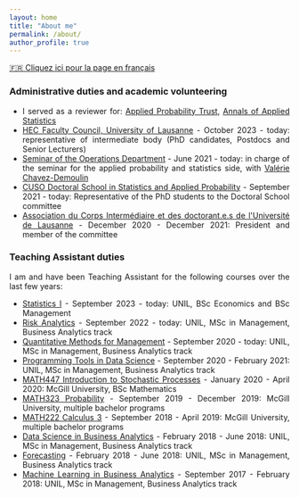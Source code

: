 ```yaml
---
layout: home
title: "About me" 
permalink: /about/
author_profile: true
---
```


[:fr: Cliquez ici pour la page en français](https://fabienbaeriswyl.fr/apropos)
<style>body {text-align: justify}</style>

### Administrative duties and academic volunteering 

- I served as a reviewer for: [Applied Probability Trust](https://www.cambridge.org/core/societies/applied-probability-trust), [Annals of Applied Statistics](https://imstat.org/journals-and-publications/annals-of-applied-statistics/)
- [HEC Faculty Council, University of Lausanne](https://www.unil.ch/hec/fr/home/contact/conseil-de-faculte.html) - October 2023 - today: representative of intermediate body (PhD candidates, Postdocs and Senior Lecturers) 
- [Seminar of the Operations Department](https://do-seminar-unil.github.io) - June 2021 - today: in charge of the seminar for the applied probability and statistics side, with [Valérie Chavez-Demoulin](https://applicationspub.unil.ch/interpub/noauth/php/Un/UnPers.php?PerNum=1081431&LanCode=8)
- [CUSO Doctoral School in Statistics and Applied Probability](https://statistique.cuso.ch/accueil) - September 2021 - today: Representative of the PhD students to the Doctoral School committee 
- [Association du Corps Intermédiaire et des doctorant.e.s de l'Université de Lausanne](https://wp.unil.ch/acidul/) - December 2020 - December 2021: President and member of the committee

### Teaching Assistant duties

I am and have been Teaching Assistant for the following courses over the last few years: 

- [Statistics I](https://applicationspub.unil.ch/interpub/noauth/php/Ud/ficheCours.php?v_enstyid=90314&v_ueid=173&v_etapeid1=35270&v_langue=fr&v_isinterne=) - September 2023 - today: UNIL, BSc Economics and BSc Management
- [Risk Analytics](https://hecnet.unil.ch/hec/syllabus/descriptif/2549) - September 2022 - today: UNIL, MSc in Management, Business Analytics track
- [Quantitative Methods for Management](https://hecnet.unil.ch/hec/syllabus/descriptif/2220) - September 2020 - today: UNIL, MSc in Management, Business Analytics track
- [Programming Tools in Data Science](https://hecnet.unil.ch/hec/syllabus/descriptif/2363?dyn_lang=fr) - September 2020 - February 2021: UNIL, MSc in Management, Business Analytics track
- [MATH447 Introduction to Stochastic Processes](https://www.mcgill.ca/study/2021-2022/courses/math-447) - January 2020 - April 2020: McGill University, BSc Mathematics 
- [MATH323 Probability](https://www.mcgill.ca/study/2021-2022/courses/math-323) - September 2019 - December 2019: McGill University, multiple bachelor programs
- [MATH222 Calculus 3](https://www.mcgill.ca/study/2021-2022/courses/math-222) - September 2018 - April 2019: McGill University, multiple bachelor programs
- [Data Science in Business Analytics](https://hecnet.unil.ch/hec/syllabus/descriptif/2284?dyn_lang=fr) - February 2018 - June 2018: UNIL, MSc in Management, Business Analytics track
- [Forecasting](https://hecnet.unil.ch/hec/syllabus/descriptif/2362) - February 2018 - June 2018: UNIL, MSc in Management, Business Analytics track
- [Machine Learning in Business Analytics](https://hecnet.unil.ch/hec/syllabus/descriptif/2600?dyn_lang=fr) - September 2017 - February 2018: UNIL, MSc in Management, Business Analytics track

